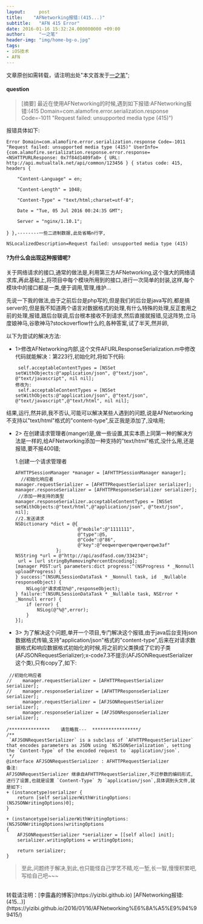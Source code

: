 ```yaml
---
layout:     post
title:    "AFNetworking报错:(415...)"
subtitle:   "AFN 415 Error"
date: 2016-01-16 15:32:24.000000000 +09:00
author:     "一之笔"
header-img: "img/home-bg-o.jpg"
tags:
- iOS技术
- AFN
---
```


文章原创如需转载，请注明出处"本文首发于[一之笔](https://yizibi.github.io/)";

#### question

> [摘要] 最近在使用AFNetworking的时候,遇到如下报错:AFNetworking报错:(415 Domain=com.alamofire.error.serialization.response Code=-1011 "Request failed: unsupported media type (415)")

报错具体如下:

```
Error Domain=com.alamofire.error.serialization.response Code=-1011 "Request failed: unsupported media type (415)" UserInfo={com.alamofire.serialization.response.error.response=<NSHTTPURLResponse: 0x7f84d1409fa0> { URL: http://api.mutualtalk.net/api/common/123456 } { status code: 415, headers {

    "Content-Language" = en;

    "Content-Length" = 1048;

    "Content-Type" = "text/html;charset=utf-8";

    Date = "Tue, 05 Jul 2016 00:24:35 GMT";

    Server = "nginx/1.10.1";

} },--------一些二进制数据,此处省略n行字,

NSLocalizedDescription=Request failed: unsupported media type (415)

```

#### ?为什么会出现这种报错呢?
关于网络请求的接口,通常的做法是,利用第三方AFNetworking,这个强大的网络请求库,再此基础上,将项目中每个模块所用到的接口,进行一次简单的封装,这样,每个模块中的接口都是一类,便于调用,管理,维护...

先说一下我的做法,由于之前后台是php写的,但是我们的后台是java写的,都是搞server的,但是我不知道两个语言对数据格式的处理,有什么特殊的处理,反正套用之前的处理,报错,跟后台联调,后台根本接收不到请求,然后直接就报错,见这阵势,立马度娘神马,谷歌神马?stockoverflow什么的,各种答案,试了半天,然并卵,

以下为尝试的解决方法:
	
* 1>修改AFNetworking内部,这个文件AFURLResponseSerialization.m中修改代码就能解决：第223行,初始化时,将如下代码:

	```
	 self.acceptableContentTypes = [NSSet setWithObjects:@"application/json", @"text/json", @"text/javascript", nil nil]; 
	修改为:
     self.acceptableContentTypes = [NSSet setWithObjects:@"application/json", @"text/json", @"text/javascript",@"text/html", nil nil];  
	```
	
 结果,运行,然并卵,我不否认,可能可以解决某些人遇到的问题,说是AFNetworking不支持以"text/html"格式的"content-type",反正我是添加了,没啥用;
 
* 2> 在创建请求管理者(manger)是,做一些设置,其实本质上同第一种的解决方法是一样的,给AFNetworking添加一种支持的"text/html"格式,没什么用,还是报错,要不报400错;
 
  
  1.创建一个请求管理者
  
    ```
    AFHTTPSessionManager *manager = [AFHTTPSessionManager manager];
      //初始化响应者
    manager.requestSerializer = [AFHTTPRequestSerializer serializer];
    manager.responseSerializer = [AFHTTPResponseSerializer serializer];
     //添加一种支持的类型
   manager.responseSerializer.acceptableContentTypes = [NSSet setWithObjects:@"text/html",@"application/json", @"text/json", nil];
    //2.发送请求
    NSDictionary *dict = @{
                           @"mobile":@"1111111",
                           @"type":@5,
                           @"Code":@"86",
                           @"key":@"eeqwerqwerqwerqwerqwe3af"
                   };
    NSString *url = @"http://api/asdfasd.com/334234";
     url = [url stringByRemovingPercentEncoding];  
    [manager POST:url parameters:dict progress:^(NSProgress * _Nonnull uploadProgress) {  
    } success:^(NSURLSessionDataTask * _Nonnull task, id  _Nullable responseObject) {
        NSLog(@"请求成功%@",responseObject);
    } failure:^(NSURLSessionDataTask * _Nullable task, NSError * _Nonnull error) {
        if (error) {
            NSLog(@"%@",error);
        }
    }];
    
    ``` 
    
 
 
*  3> 为了解决这个问题,单开一个项目,专门解决这个报错,由于java后台支持json数据格式传输,支持"application/json"格式的"content-type",后来在对请求数据格式和响应数据格式初始化的时候,将之前的父类换成了它的子类(AFJSONRequestSerializer);x-code7.3不提示(AFJSONRequestSerializer这个类),只有copy了,如下:

```
 //初始化响应者
//    manager.requestSerializer = [AFHTTPRequestSerializer serializer];
//    manager.responseSerializer = [AFHTTPResponseSerializer serializer];
      manager.requestSerializer = [AFJSONRequestSerializer serializer];
      manager.responseSerializer = [AFJSONResponseSerializer serializer];

/***************    请忽略我---  *****************/
/**
 `AFJSONRequestSerializer` is a subclass of `AFHTTPRequestSerializer` that encodes parameters as JSON using `NSJSONSerialization`, setting the `Content-Type` of the encoded request to `application/json`.
 */
@interface AFJSONRequestSerializer : AFHTTPRequestSerializer
备注:
AFJSONRequestSerializer 继承自AFHTTPRequestSerializer,不过参数的编码形式,进行了设置,也就是设置 `Content-Type` 为 `application/json`,具体调到头文件,就是如下:
+ (instancetype)serializer {
    return [self serializerWithWritingOptions:(NSJSONWritingOptions)0];
}

+ (instancetype)serializerWithWritingOptions:(NSJSONWritingOptions)writingOptions
{
    AFJSONRequestSerializer *serializer = [[self alloc] init];
    serializer.writingOptions = writingOptions;

    return serializer;
}
```
> 至此,问题终于解决,到此,也只能怪自己学艺不精,吃一堑,长一智,慢慢积累吧,写给自己吧~~~

<br>
转载请注明：[李露鑫的博客](https://yizibi.github.io) [AFNetworking报错:(415...)](https://yizibi.github.io/2016/01/16/AFNetworking%E6%8A%A5%E9%94%99415/)  
